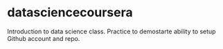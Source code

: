 # datasciencecoursera
Introduction to data science class. Practice to demostarte ability to setup Github account and repo.
